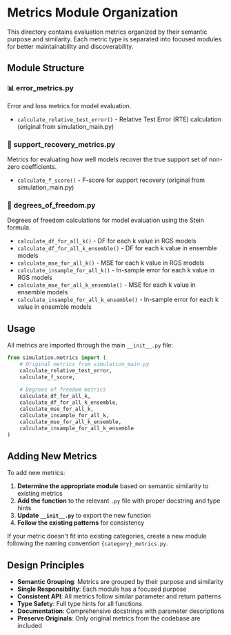 # Metrics Module Organization

This directory contains evaluation metrics organized by their semantic purpose and similarity. Each metric type is separated into focused modules for better maintainability and discoverability.

## Module Structure

### 📊 **error_metrics.py**
Error and loss metrics for model evaluation.
- `calculate_relative_test_error()` - Relative Test Error (RTE) calculation (original from simulation_main.py)

### 🎯 **support_recovery_metrics.py**
Metrics for evaluating how well models recover the true support set of non-zero coefficients.
- `calculate_f_score()` - F-score for support recovery (original from simulation_main.py)

### 🔢 **degrees_of_freedom.py**
Degrees of freedom calculations for model evaluation using the Stein formula.
- `calculate_df_for_all_k()` - DF for each k value in RGS models
- `calculate_df_for_all_k_ensemble()` - DF for each k value in ensemble models
- `calculate_mse_for_all_k()` - MSE for each k value in RGS models
- `calculate_insample_for_all_k()` - In-sample error for each k value in RGS models
- `calculate_mse_for_all_k_ensemble()` - MSE for each k value in ensemble models
- `calculate_insample_for_all_k_ensemble()` - In-sample error for each k value in ensemble models

## Usage

All metrics are imported through the main `__init__.py` file:

```python
from simulation.metrics import (
    # Original metrics from simulation_main.py
    calculate_relative_test_error,
    calculate_f_score,
    
    # Degrees of freedom metrics
    calculate_df_for_all_k,
    calculate_df_for_all_k_ensemble,
    calculate_mse_for_all_k,
    calculate_insample_for_all_k,
    calculate_mse_for_all_k_ensemble,
    calculate_insample_for_all_k_ensemble
)
```

## Adding New Metrics

To add new metrics:

1. **Determine the appropriate module** based on semantic similarity to existing metrics
2. **Add the function** to the relevant `.py` file with proper docstring and type hints
3. **Update `__init__.py`** to export the new function
4. **Follow the existing patterns** for consistency

If your metric doesn't fit into existing categories, create a new module following the naming convention `{category}_metrics.py`.

## Design Principles

- **Semantic Grouping**: Metrics are grouped by their purpose and similarity
- **Single Responsibility**: Each module has a focused purpose
- **Consistent API**: All metrics follow similar parameter and return patterns  
- **Type Safety**: Full type hints for all functions
- **Documentation**: Comprehensive docstrings with parameter descriptions
- **Preserve Originals**: Only original metrics from the codebase are included 